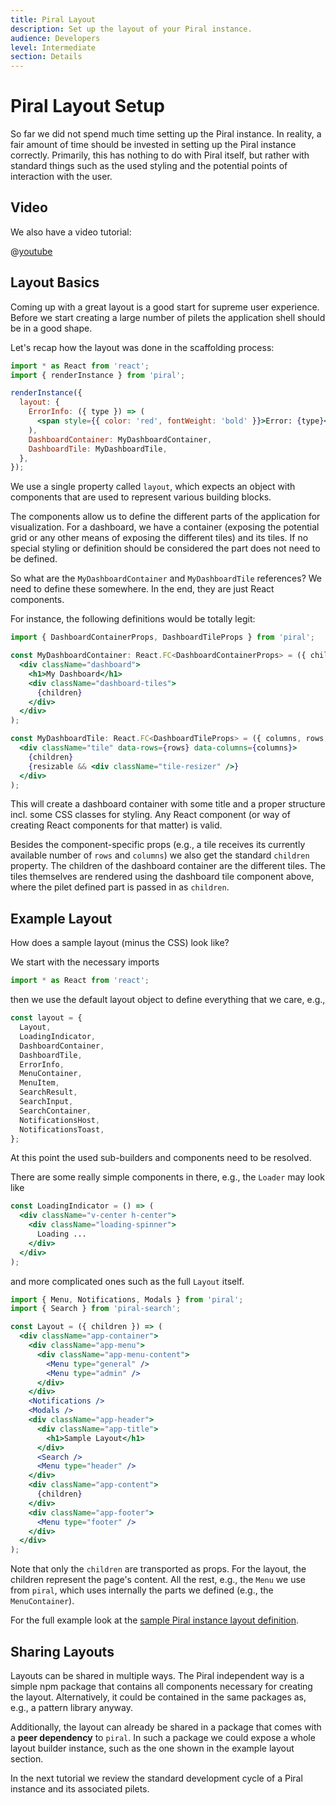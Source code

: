 ```yaml
---
title: Piral Layout
description: Set up the layout of your Piral instance.
audience: Developers
level: Intermediate
section: Details
---
```


# Piral Layout Setup

So far we did not spend much time setting up the Piral instance. In reality, a fair amount of time should be invested in setting up the Piral instance correctly. Primarily, this has nothing to do with Piral itself, but rather with standard things such as the used styling and the potential points of interaction with the user.

## Video

We also have a video tutorial:

@[youtube](https://youtu.be/u7XhTuf2hDQ)

## Layout Basics

Coming up with a great layout is a good start for supreme user experience. Before we start creating a large number of pilets the application shell should be in a good shape.

Let's recap how the layout was done in the scaffolding process:

```jsx
import * as React from 'react';
import { renderInstance } from 'piral';

renderInstance({
  layout: {
    ErrorInfo: ({ type }) => (
      <span style={{ color: 'red', fontWeight: 'bold' }}>Error: {type}</span>
    ),
    DashboardContainer: MyDashboardContainer,
    DashboardTile: MyDashboardTile,
  },
});
```

We use a single property called `layout`, which expects an object with components that are used to represent various building blocks.

The components allow us to define the different parts of the application for visualization. For a dashboard, we have a container (exposing the potential grid or any other means of exposing the different tiles) and its tiles. If no special styling or definition should be considered the part does not need to be defined.

So what are the `MyDashboardContainer` and `MyDashboardTile` references? We need to define these somewhere. In the end, they are just React components.

For instance, the following definitions would be totally legit:

```jsx
import { DashboardContainerProps, DashboardTileProps } from 'piral';

const MyDashboardContainer: React.FC<DashboardContainerProps> = ({ children }) => (
  <div className="dashboard">
    <h1>My Dashboard</h1>
    <div className="dashboard-tiles">
      {children}
    </div>
  </div>
);

const MyDashboardTile: React.FC<DashboardTileProps> = ({ columns, rows, resizable, children }) => (
  <div className="tile" data-rows={rows} data-columns={columns}>
    {children}
    {resizable && <div className="tile-resizer" />}
  </div>
);
```

This will create a dashboard container with some title and a proper structure incl. some CSS classes for styling. Any React component (or way of creating React components for that matter) is valid.

Besides the component-specific props (e.g., a tile receives its currently available number of `rows` and `columns`) we also get the standard `children` property. The children of the dashboard container are the different tiles. The tiles themselves are rendered using the dashboard tile component above, where the pilet defined part is passed in as `children`.

## Example Layout

How does a sample layout (minus the CSS) look like?

We start with the necessary imports

```jsx
import * as React from 'react';
```

then we use the default layout object to define everything that we care, e.g.,

```jsx
const layout = {
  Layout,
  LoadingIndicator,
  DashboardContainer,
  DashboardTile,
  ErrorInfo,
  MenuContainer,
  MenuItem,
  SearchResult,
  SearchInput,
  SearchContainer,
  NotificationsHost,
  NotificationsToast,
};
```

At this point the used sub-builders and components need to be resolved.

There are some really simple components in there, e.g., the `Loader` may look like

```jsx
const LoadingIndicator = () => (
  <div className="v-center h-center">
    <div className="loading-spinner">
      Loading ...
    </div>
  </div>
);
```

and more complicated ones such as the full `Layout` itself.

```jsx
import { Menu, Notifications, Modals } from 'piral';
import { Search } from 'piral-search';

const Layout = ({ children }) => (
  <div className="app-container">
    <div className="app-menu">
      <div className="app-menu-content">
        <Menu type="general" />
        <Menu type="admin" />
      </div>
    </div>
    <Notifications />
    <Modals />
    <div className="app-header">
      <div className="app-title">
        <h1>Sample Layout</h1>
      </div>
      <Search />
      <Menu type="header" />
    </div>
    <div className="app-content">
      {children}
    </div>
    <div className="app-footer">
      <Menu type="footer" />
    </div>
  </div>
);
```

Note that only the `children` are transported as props. For the layout, the children represent the page's content. All the rest, e.g., the `Menu` we use from `piral`, which uses internally the parts we defined (e.g., the `MenuContainer`).

For the full example look at the [sample Piral instance layout definition](https://github.com/smapiot/piral/blob/main/src/samples/sample-piral/src/layout.tsx).

## Sharing Layouts

Layouts can be shared in multiple ways. The Piral independent way is a simple npm package that contains all components necessary for creating the layout. Alternatively, it could be contained in the same packages as, e.g., a pattern library anyway.

Additionally, the layout can already be shared in a package that comes with a **peer dependency** to `piral`. In such a package we could expose a whole layout builder instance, such as the one shown in the example layout section.

In the next tutorial we review the standard development cycle of a Piral instance and its associated pilets.
